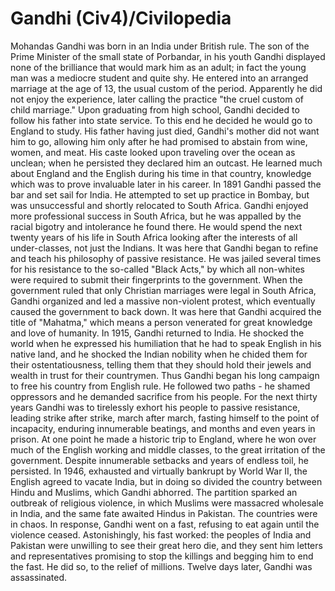 # Gandhi (Civ4)/Civilopedia

Mohandas Gandhi was born in an India under British rule. The son of the Prime Minister of the small state of Porbandar, in his youth Gandhi displayed none of the brilliance that would mark him as an adult; in fact the young man was a mediocre student and quite shy. He entered into an arranged marriage at the age of 13, the usual custom of the period. Apparently he did not enjoy the experience, later calling the practice "the cruel custom of child marriage."
Upon graduating from high school, Gandhi decided to follow his father into state service. To this end he decided he would go to England to study. His father having just died, Gandhi's mother did not want him to go, allowing him only after he had promised to abstain from wine, women, and meat. His caste looked upon traveling over the ocean as unclean; when he persisted they declared him an outcast. He learned much about England and the English during his time in that country, knowledge which was to prove invaluable later in his career. In 1891 Gandhi passed the bar and set sail for India. He attempted to set up practice in Bombay, but was unsuccessful and shortly relocated to South Africa.
Gandhi enjoyed more professional success in South Africa, but he was appalled by the racial bigotry and intolerance he found there. He would spend the next twenty years of his life in South Africa looking after the interests of all under-classes, not just the Indians. It was here that Gandhi began to refine and teach his philosophy of passive resistance. He was jailed several times for his resistance to the so-called "Black Acts," by which all non-whites were required to submit their fingerprints to the government. When the government ruled that only Christian marriages were legal in South Africa, Gandhi organized and led a massive non-violent protest, which eventually caused the government to back down. It was here that Gandhi acquired the title of "Mahatma," which means a person venerated for great knowledge and love of humanity.
In 1915, Gandhi returned to India. He shocked the world when he expressed his humiliation that he had to speak English in his native land, and he shocked the Indian nobility when he chided them for their ostentatiousness, telling them that they should hold their jewels and wealth in trust for their countrymen.
Thus Gandhi began his long campaign to free his country from English rule. He followed two paths - he shamed oppressors and he demanded sacrifice from his people. For the next thirty years Gandhi was to tirelessly exhort his people to passive resistance, leading strike after strike, march after march, fasting himself to the point of incapacity, enduring innumerable beatings, and months and even years in prison. At one point he made a historic trip to England, where he won over much of the English working and middle classes, to the great irritation of the government. Despite innumerable setbacks and years of endless toil, he persisted. In 1946, exhausted and virtually bankrupt by World War II, the English agreed to vacate India, but in doing so divided the country between Hindu and Muslims, which Gandhi abhorred.
The partition sparked an outbreak of religious violence, in which Muslims were massacred wholesale in India, and the same fate awaited Hindus in Pakistan. The countries were in chaos. In response, Gandhi went on a fast, refusing to eat again until the violence ceased. Astonishingly, his fast worked: the peoples of India and Pakistan were unwilling to see their great hero die, and they sent him letters and representatives promising to stop the killings and begging him to end the fast. He did so, to the relief of millions. Twelve days later, Gandhi was assassinated.